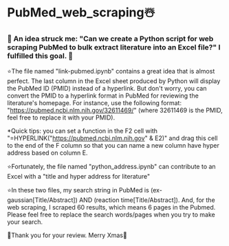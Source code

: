 # PubMed_web_scraping☃️
### 🙌 An idea struck me: "Can we create a Python script for web scraping PubMed to bulk extract literature into an Excel file?" I fulfilled this goal. 🥳

⭐️The file named "link-pubmed.ipynb" contains a great idea that is almost perfect. The last column in the Excel sheet produced by Python will display the PubMed ID (PMID) instead of a hyperlink. But don't worry, you can convert the PMID to a hyperlink format in PubMed for reviewing the literature's homepage. For instance, use the following format: "https://pubmed.ncbi.nlm.nih.gov/32611469/" (where 32611469 is the PMID, feel free to replace it with your PMID). 

*Quick tips: you can set a function in the F2 cell with "=HYPERLINK("https://pubmed.ncbi.nlm.nih.gov" & E2)" and drag this cell to the end of the F column so that you can name a new column have hyper address based on column E. 

⭐️Fortunately, the file named "python_address.ipynb" can contribute to an Excel with a "title and hyper address for literature" 

⭐️In these two files, my search string in PubMed is (ex-gaussian[Title/Abstract]) AND (reaction time[Title/Abstract]). And, for the web scraping, I scraped 60 results, which means 6 pages in the Pubmed. Please feel free to replace the search words/pages when you try to make your search. 

🌻Thank you for your review.
Merry Xmas🫡
